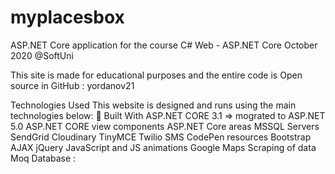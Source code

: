 # myplacesbox
ASP.NET Core application for the course C# Web - ASP.NET Core October 2020 @SoftUni

This site is made for educational purposes and the entire code is Open source in GitHub : yordanov21

Technologies Used This website is designed and runs using the main technologies below:
🔨 Built With
ASP.NET CORE 3.1 => mograted to ASP.NET 5.0
ASP.NET CORE view components
ASP.NET Core areas
MSSQL Servers
SendGrid
Cloudinary
TinyMCE
Twilio SMS
CodePen resources
Bootstrap
AJAX 
jQuery 
JavaScript and JS animations
Google Maps
Scraping of data
Moq
Database :

